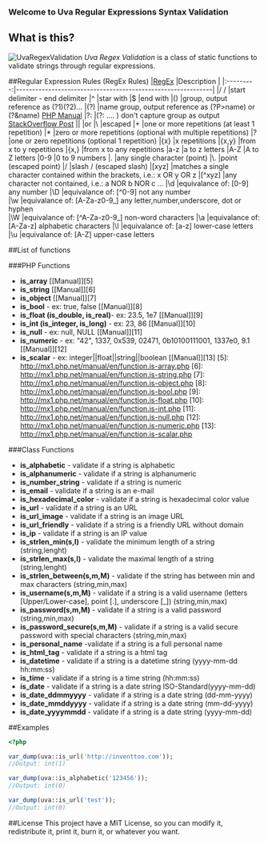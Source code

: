 ### Welcome to Uva Regular Expressions Syntax Validation

## What is this?
![UvaRegexValidation](https://raw.github.com/inventtoo/UvaRegexValidation/master/design/UvaRegexValidation_mini.png "Logo Uva Regex Validation") *Uva Regex Validation* is a class of static functions to validate strings through regular expressions.

##Regular Expression Rules (RegEx Rules) 
|[RegEx][1] |Description                                                  |
|:---------:|-------------------------------------------------------------|
|/ /        |start delimiter - end delimiter
|^          |star with
|$          |end with
|()         |group, output reference as (?1)(?2)...
|(?<name>)  |name group, output reference as (?P>name) or (?&name) [PHP Manual][2]
|?:         |(?: .... ) don't capture group as output  [StackOverflow Post][3]
|&#124;     |or
|\          |escaped
|+          |one or more repetitions (at least 1 repetition)
|*          |zero or more repetitions (optional with multiple repetitions)
|?          |one or zero repetitions (optional 1 repetition)
|{x}        |x repetitions
|{x,y}      |from x to y repetitions
|{x,}       |from x to any repetitions
|a-z        |a to z letters
|A-Z        |A to Z letters
|0-9        |0 to 9 numbers
|.          |any single character (point)
|\\.        |point (escaped point)
|\/         |slash / (escaped slash)
|[xyz]      |matches a single character contained within the brackets, i.e.: x OR y OR z
|[^xyz]     |any character not contained, i.e.: a NOR b NOR c ...
|\d         |equivalance of: [0-9] any number 
|\D         |equivalance of: [^0-9] not any number  
|\w         |equivalance of: [A-Za-z0-9_] any letter,number,underscore, dot or hyphen        
|\W         |equivalance of: [^A-Za-z0-9_] non-word characters 
|\a         |equivalance of: [A-Za-z] alphabetic characters
|\l         |equivalance of: [a-z] lower-case letters
|\u         |equivalance of: [A-Z] upper-case letters

[1]: http://en.wikipedia.org/wiki/Regular_expression "Wikipedia"
[2]: http://www.php.net/manual/en/regexp.reference.recursive.php "PHP Manual"
[3]: http://stackoverflow.com/questions/3512471/non-capturing-group "StackOverFlow"
[4]: http://net.tutsplus.com/tutorials/other/8-regular-expressions-you-should-know/ "Tutsplus.com"
	
	
##List of functions

###PHP Functions
* **is_​array** [\[Manual\]][5]
* **is_​string** [\[Manual\]][6]
* **is_​object** [\[Manual\]][7]
* **is_​bool** - ex: true, false [\[Manual\]][8]
* **is_​float (is_​double, is_​real)**- ex: 23.5, 1e7 [\[Manual\]][9]
* **is_​int (is_​integer, is_​long)** - ex: 23, 86 [\[Manual\]][10]
* **is_​null** - ex: null, NULL [\[Manual\]][11]
* **is_​numeric** - ex:  "42", 1337, 0x539, 02471, 0b10100111001, 1337e0, 9.1 [\[Manual\]][12]
* **is_​scalar** - ex: integer||float||string||boolean [\[Manual\]][13]
[5]: http://mx1.php.net/manual/en/function.is-array.php
[6]: http://mx1.php.net/manual/en/function.is-string.php
[7]: http://mx1.php.net/manual/en/function.is-object.php
[8]: http://mx1.php.net/manual/en/function.is-bool.php
[9]: http://mx1.php.net/manual/en/function.is-float.php
[10]: http://mx1.php.net/manual/en/function.is-int.php
[11]: http://mx1.php.net/manual/en/function.is-null.php
[12]: http://mx1.php.net/manual/en/function.is-numeric.php
[13]: http://mx1.php.net/manual/en/function.is-scalar.php

###Class Functions
* **is_alphabetic** - validate if a string is alphabetic
* **is_alphanumeric** - validate if a string is alphanumeric
* **is_number_string** - validate if a string is numeric
* **is_email** - validate if a string is an e-mail
* **is_hexadecimal_color** - validate if a string is hexadecimal color value
* **is_url** - validate if a string is an URL
* **is_url_image** - validate if a string is an image URL
* **is_url_friendly** - validate if a string is a friendly URL without domain 
* **is_ip** - validate if a string is an IP value
* **is_strlen_min(s,l)** - validate the minimum length of a string (string,lenght) 
* **is_strlen_max(s,l)** - validate the maximal length of a string (string,lenght) 
* **is_strlen_between(s,m,M)** - validate if the string has between min and max characters (string,min,max)
* **is_username(s,m,M)** - validate if a string is a valid username (letters [Upper/Lower-case], point [.], underscore [_]) (string,min,max)
* **is_password(s,m,M)** - validate if a string is a valid password (string,min,max)
* **is_password_secure(s,m,M)** - validate if a string is a valid secure password with special characters (string,min,max)
* **is_personal_name** -validate if a string is a full personal name
* **is_html_tag** - validate if a string is a html tag
* **is_datetime** - validate if a string is a datetime string (yyyy-mm-dd hh:mm:ss)
* **is_time** - validate if a string is a time string (hh:mm:ss)
* **is_date** - validate if a string is a date string ISO-Standard(yyyy-mm-dd)
* **is_date_ddmmyyyy** - validate if a string is a date string (dd-mm-yyyy)
* **is_date_mmddyyyy** - validate if a string is a date string (mm-dd-yyyy)
* **is_date_yyyymmdd** - validate if a string is a date string (yyyy-mm-dd)

##Examples

```php
<?php

var_dump(uva::is_url('http://inventtoo.com'));
//Output: int(1) 

var_dump(uva::is_alphabetic('123456'));
//Output: int(0) 

var_dump(uva::is_url('test'));
//Output: int(0) 
```

##License
This project have a MIT License, so you can modify it, redistribute it, print it, burn it, or whatever you want.


